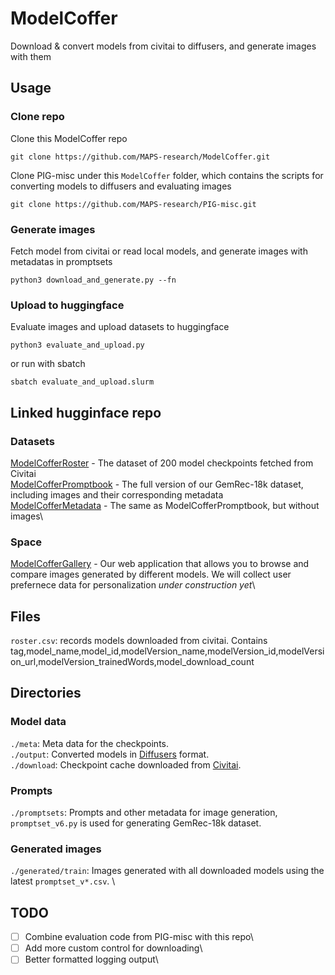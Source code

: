 # ModelCoffer

Download & convert models from civitai to diffusers, and generate images with them

## Usage
### Clone repo
Clone this ModelCoffer repo
```
git clone https://github.com/MAPS-research/ModelCoffer.git
```

Clone PIG-misc under this `ModelCoffer` folder, which contains the scripts for converting models to diffusers and evaluating images
```
git clone https://github.com/MAPS-research/PIG-misc.git
```

### Generate images
Fetch model from civitai or read local models, and generate images with metadatas in promptsets
```
python3 download_and_generate.py --fn
```

### Upload to huggingface
Evaluate images and upload datasets to huggingface
```
python3 evaluate_and_upload.py
```
or run with sbatch
```
sbatch evaluate_and_upload.slurm
```

## Linked hugginface repo
### Datasets
[ModelCofferRoster](https://huggingface.co/datasets/NYUSHPRP/ModelCofferRoster) - The dataset of 200 model checkpoints fetched from Civitai\
[ModelCofferPromptbook](https://huggingface.co/datasets/NYUSHPRP/ModelCofferPromptBook) - The full version of our GemRec-18k dataset, including images and their corresponding metadata\
[ModelCofferMetadata](https://huggingface.co/datasets/NYUSHPRP/ModelCofferMetadata) - The same as ModelCofferPromptbook, but without images\

### Space
[ModelCofferGallery](https://huggingface.co/spaces/NYUSHPRP/ModelCofferGallery) - Our web application that allows you to browse and compare images generated by different models. We will collect user prefernece data for personalization *under construction yet*\


## Files
`roster.csv`: records models downloaded from civitai. Contains tag,model_name,model_id,modelVersion_name,modelVersion_id,modelVersion_url,modelVersion_trainedWords,model_download_count

## Directories
### Model data
`./meta`: Meta data for the checkpoints. \
`./output`: Converted models in [Diffusers](https://huggingface.co/docs/diffusers/index) format. \
`./download`: Checkpoint cache downloaded from [Civitai](https://civitai.com/).

### Prompts
`./promptsets`: Prompts and other metadata for image generation, `promptset_v6.py` is used for generating GemRec-18k dataset.

### Generated images
`./generated/train`: Images generated with all downloaded models using the latest `promptset_v*.csv`. \


## TODO
- [ ] Combine evaluation code from PIG-misc with this repo\
- [ ] Add more custom control for downloading\
- [ ] Better formatted logging output\